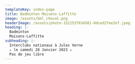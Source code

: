 ```yaml
---
templateKey: index-page
title: Badminton Maisons-Laffitte
image: /assets/bml_cheval.png
headerImage: /assets/photo-1521537634581-0dced2fee2ef.jpeg
heading: |-
  Badminton
  Maisons-Laffitte
subheading: |-
  Interclubs nationaux à Jules Verne
  ⚠️ le samedi 28 Janvier 2023 ⚠️
  Pas de jeu libre
---
```

